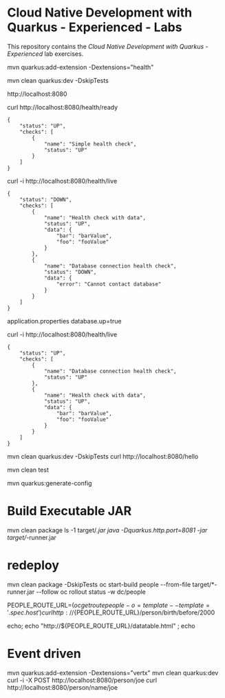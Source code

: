 # Cloud Native Development with Quarkus - Experienced - Labs

This repository contains the _Cloud Native Development with Quarkus - Experienced_ lab exercises.

mvn quarkus:add-extension -Dextensions="health"

mvn clean quarkus:dev -DskipTests

http://localhost:8080


curl http://localhost:8080/health/ready
```
{
    "status": "UP",
    "checks": [
        {
            "name": "Simple health check",
            "status": "UP"
        }
    ]
}
```

curl -i http://localhost:8080/health/live
```
{
    "status": "DOWN",
    "checks": [
        {
            "name": "Health check with data",
            "status": "UP",
            "data": {
                "bar": "barValue",
                "foo": "fooValue"
            }
        },
        {
            "name": "Database connection health check",
            "status": "DOWN",
            "data": {
                "error": "Cannot contact database"
            }
        }
    ]
}
```

application.properties
database.up=true

curl -i http://localhost:8080/health/live
```
{
    "status": "UP",
    "checks": [
        {
            "name": "Database connection health check",
            "status": "UP"
        },
        {
            "name": "Health check with data",
            "status": "UP",
            "data": {
                "bar": "barValue",
                "foo": "fooValue"
            }
        }
    ]
}
```

mvn clean quarkus:dev -DskipTests
curl http://localhost:8080/hello

mvn clean test

mvn quarkus:generate-config



# Build Executable JAR
mvn clean package
ls -1 target/*.jar
java -Dquarkus.http.port=8081 -jar target/*-runner.jar


# redeploy
mvn clean package -DskipTests
oc start-build people --from-file target/*-runner.jar --follow
oc rollout status -w dc/people

PEOPLE_ROUTE_URL=$(oc get route people -o=template --template='{{.spec.host}}')
curl http://${PEOPLE_ROUTE_URL}/person/birth/before/2000

echo; echo "http://${PEOPLE_ROUTE_URL}/datatable.html" ; echo



# Event driven
mvn quarkus:add-extension -Dextensions="vertx"
mvn clean quarkus:dev
curl -i -X POST http://localhost:8080/person/joe
curl http://localhost:8080/person/name/joe
